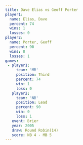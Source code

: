 ```yaml
---
title: Dave Elias vs Geoff Porter
player1:             
  name: Elias, Dave  
  percent: 74        
  wins: 1            
  losses: 0          
player2:             
  name: Porter, Geoff
  percent: 90        
  wins: 0            
  losses: 1          
games:
 - player1:         
     team: 'MB'     
     position: Third
     percent: 74    
     win: 1         
     loss: 0        
   player2:        
     team: 'NB'    
     position: Lead
     percent: 90   
     win: 0        
     loss: 1       
   event: Brier         
   year: 2005           
   draw: Round Robin(14)
   score: NB 4 - MB 5   
---
```

